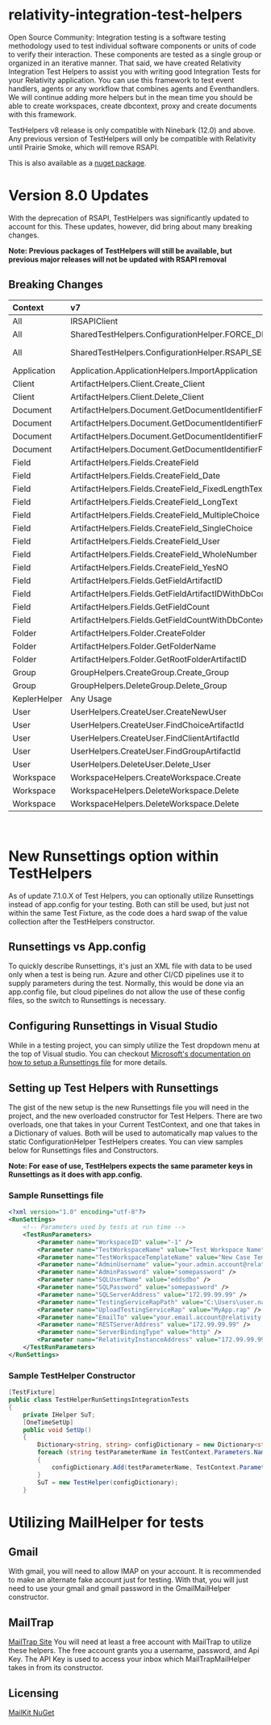 ﻿# relativity-integration-test-helpers
Open Source Community: Integration testing is a software testing methodology used to test individual software components or units of code to verify their interaction. These components are tested as a single group or organized in an iterative manner. That said, we have created Relativity Integration Test Helpers to assist you with writing good Integration Tests for your Relativity application. You can use this framework to test event handlers, agents or any workflow that combines agents and Eventhandlers. We will continue adding more helpers but in the mean time you should be able to create workspaces, create dbcontext, proxy and create documents with this framework.

TestHelpers v8 release is only compatible with Ninebark (12.0) and above.  Any previous version of TestHelpers will only be compatible with Relativity until Prairie Smoke, which will remove RSAPI.

This is also available as a [nuget package](https://www.nuget.org/packages/RelativityDev.RelativityTestHelpers/).


# Version 8.0 Updates
With the deprecation of RSAPI, TestHelpers was significantly updated to account for this.  These updates, however, did bring about many breaking changes.

**Note: Previous packages of TestHelpers will still be available, but previous major releases will not be updated with RSAPI removal**

## Breaking Changes
Context |  v7 | v8 |
|:-----|:--------|:------|
| All | IRSAPIClient | IServicesMgr |
| All | SharedTestHelpers.ConfigurationHelper.FORCE_DBCONTEXT | Removed |
| All | SharedTestHelpers.ConfigurationHelper.RSAPI_SERVER_ADDRESS | Removed, use RELATIVITY_INSTANCE_ADDRESS or REST_SERVER_ADDRESS |
| Application | Application.ApplicationHelpers.ImportApplication | Kepler.ApplicationInstallHelper.InstallApplicationAsync |
| Client | ArtifactHelpers.Client.Create_Client | ArtifactHelpers.ClientHelper.CreateClient |
| Client | ArtifactHelpers.Client.Delete_Client | ArtifactHelpers.ClientHelper.DeleteClient |
| Document | ArtifactHelpers.Document.GetDocumentIdentifierFieldColumnName | Removed |
| Document | ArtifactHelpers.Document.GetDocumentIdentifierFieldColumnNameWithDbContext | Removed |
| Document | ArtifactHelpers.Document.GetDocumentIdentifierFieldName | ArtifactHelpers.DocumentHelper.GetDocumentIdentifierFieldName |
| Document | ArtifactHelpers.Document.GetDocumentIdentifierFieldNameWithDbContext | Removed |
| Field | ArtifactHelpers.Fields.CreateField | Removed |
| Field | ArtifactHelpers.Fields.CreateField_Date | ArtifactHelpers.FieldHelper.CreateFieldDate |
| Field | ArtifactHelpers.Fields.CreateField_FixedLengthText | ArtifactHelpers.FieldHelper.CreateFieldFixedLengthText |
| Field | ArtifactHelpers.Fields.CreateField_LongText | ArtifactHelpers.FieldHelper.CreateFieldLongText |
| Field | ArtifactHelpers.Fields.CreateField_MultipleChoice | ArtifactHelpers.FieldHelper.CreateFieldMultipleChoice |
| Field | ArtifactHelpers.Fields.CreateField_SingleChoice | ArtifactHelpers.FieldHelper.CreateFieldSingleChoice |
| Field | ArtifactHelpers.Fields.CreateField_User | ArtifactHelpers.FieldHelper.CreateFieldUser |
| Field | ArtifactHelpers.Fields.CreateField_WholeNumber | ArtifactHelpers.FieldHelper.CreateFieldWholeNumber |
| Field | ArtifactHelpers.Fields.CreateField_YesNO | ArtifactHelpers.FieldHelper.CreateFieldYesNo |
| Field | ArtifactHelpers.Fields.GetFieldArtifactID | ArtifactHelpers.FieldHelper.GetFieldArtifactID |
| Field | ArtifactHelpers.Fields.GetFieldArtifactIDWithDbContext | Removed |
| Field | ArtifactHelpers.Fields.GetFieldCount | ArtifactHelpers.FieldHelper.GetFieldCount |
| Field | ArtifactHelpers.Fields.GetFieldCountWithDbContext | Removed |
| Folder | ArtifactHelpers.Folder.CreateFolder | ArtifactHelpers.FoldersHelper.CreateFolder |
| Folder | ArtifactHelpers.Folder.GetFolderName | ArtifactHelpers.FoldersHelper.GetFolderName |
| Folder | ArtifactHelpers.Folder.GetRootFolderArtifactID | ArtifactHelpers.FoldersHelper.GetRootFolderArtifactID |
| Group | GroupHelpers.CreateGroup.Create_Group | GroupHelpers.GroupHelper.CreateGroup |
| Group | GroupHelpers.DeleteGroup.Delete_Group | GroupHelpers.GroupHelper.DeleteGroup |
| KeplerHelper | Any Usage | Removed |
| User | UserHelpers.CreateUser.CreateNewUser | UserHelpers.UserHelper.Create |
| User | UserHelpers.CreateUser.FindChoiceArtifactId | ArtifactHelpers.ChoiceHelper.GetChoiceId |
| User | UserHelpers.CreateUser.FindClientArtifactId | ArtifactHelpers.ClientHelper.GetClientId |
| User | UserHelpers.CreateUser.FindGroupArtifactId | GroupHelpers.GroupHelper.GetGroupId |
| User | UserHelpers.DeleteUser.Delete_User | UserHelpers.UserHelper.Delete |
| Workspace | WorkspaceHelpers.CreateWorkspace.Create | WorkspaceHelpers.WorkspaceHelpers.Create |
| Workspace | WorkspaceHelpers.DeleteWorkspace.Delete | WorkspaceHelpers.WorkspaceHelpers.Delete |
| Workspace | WorkspaceHelpers.DeleteWorkspace.Delete | WorkspaceHelpers.WorkspaceHelpers.Delete |


<br>

# New Runsettings option within TestHelpers
As of update 7.1.0.X of Test Helpers, you can optionally utilize Runsettings instead of app.config for your testing.  Both can still be used, but just not within the same Test Fixture, as the code does a hard swap of the value collection after the TestHelpers constructor.

## Runsettings vs App.config
To quickly describe Runsettings, it's just an XML file with data to be used only when a test is being run.  Azure and other CI/CD pipelines use it to supply parameters during the test.  Normally, this would be done via an app.config file, but cloud pipelines do not allow the use of these config files, so the switch to Runsettings is necessary.

## Configuring Runsettings in Visual Studio
While in a testing project, you can simply utilize the Test dropdown menu at the top of Visual studio.  You can checkout [Microsoft's documentation on how to setup a Runsettings file](https://docs.microsoft.com/en-us/visualstudio/test/configure-unit-tests-by-using-a-dot-runsettings-file?view=vs-2019) for more details.

## Setting up Test Helpers with Runsettings
The gist of the new setup is the new Runsettings file you will need in the project, and the new overloaded constructor for Test Helpers.  There are two overloads, one that takes in your Current TestContext, and one that takes in a Dictionary of values.  Both will be used to automatically map values to the static ConfigurationHelper TestHelpers creates.  You can view samples below for Runsettings files and Constructors.

**Note: For ease of use, TestHelpers expects the same parameter keys in Runsettings as it does with app.config.**

### Sample Runsettings file
```xml
<?xml version="1.0" encoding="utf-8"?>
<RunSettings>
	<!-- Parameters used by tests at run time -->
	<TestRunParameters>
		<Parameter name="WorkspaceID" value="-1" />
		<Parameter name="TestWorkspaceName" value="Test Workspace Name" />
		<Parameter name="TestWorkspaceTemplateName" value="New Case Template" />
		<Parameter name="AdminUsername" value="your.admin.account@relativity.com" />
		<Parameter name="AdminPassword" value="somepassword" />
		<Parameter name="SQLUserName" value="eddsdbo" />
		<Parameter name="SQLPassword" value="somepassword" />
		<Parameter name="SQLServerAddress" value="172.99.99.99" />
		<Parameter name="TestingServiceRapPath" value="C:\Users\user.name\Downloads" />
		<Parameter name="UploadTestingServiceRap" value="MyApp.rap" />
		<Parameter name="EmailTo" value="your.email.account@relativity.com" />
		<Parameter name="RESTServerAddress" value="172.99.99.99" />
		<Parameter name="ServerBindingType" value="http" />
		<Parameter name="RelativityInstanceAddress" value="172.99.99.99" />
	</TestRunParameters>
</RunSettings>
```

### Sample TestHelper Constructor
```cs
[TestFixture]
public class TestHelperRunSettingsIntegrationTests
{
	private IHelper SuT;
	[OneTimeSetUp]
	public void SetUp()
	{
		Dictionary<string, string> configDictionary = new Dictionary<string, string>();
		foreach (string testParameterName in TestContext.Parameters.Names)
		{
			configDictionary.Add(testParameterName, TestContext.Parameters[testParameterName]);
		}
		SuT = new TestHelper(configDictionary);
	}
```

# Utilizing MailHelper for tests
## Gmail
With gmail, you will need to allow IMAP on your account.  It is recommended to make an alternate fake account just for testing.  With that, you will just need to use your gmail and gmail password in the GmailMailHelper constructor.
## MailTrap
[MailTrap Site]([https://mailtrap.io/inboxes](https://mailtrap.io/inboxes))
You will need at least a free account with MailTrap to utilize these helpers.  The free account grants you a username, password, and Api Key.  The API Key is used to access your inbox which MailTrapMailHelper takes in from its constructor.
## Licensing
[MailKit NuGet](https://github.com/jstedfast/MailKit)
